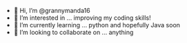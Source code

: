 - 👋 Hi, I’m @grannymanda16
- 👀 I’m interested in ...  improving my coding skills!
- 🌱 I’m currently learning ... python and hopefully Java soon
- 💞️ I’m looking to collaborate on ... anything

<!---
grannymanda16/grannymanda16 is a ✨ special ✨ repository because its `README.md` (this file) appears on your GitHub profile.
You can click the Preview link to take a look at your changes.
--->
